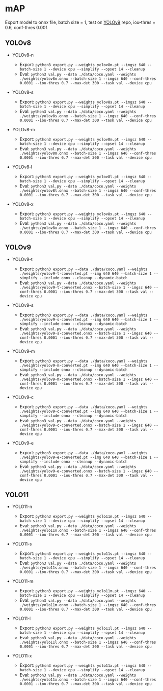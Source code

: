 # mAP

Export model to onnx file, batch size = 1, test on [YOLOv9](https://github.com/hiennguyen9874/yolov9-object-detection) repo, iou-thres = 0.6, conf-thres 0.001.

## YOLOv8

- YOLOv8-n

  - Export: `python3 export.py --weights yolov8n.pt --imgsz 640 --batch-size 1 --device cpu --simplify --opset 14 --cleanup`
  - Eval: `python3 val.py --data ./data/coco.yaml --weights ./weights/yolov8n.onnx --batch-size 1 --imgsz 640 --conf-thres 0.0001 --iou-thres 0.7 --max-det 300 --task val --device cpu`

- YOLOv8-s

  - Export: `python3 export.py --weights yolov8s.pt --imgsz 640 --batch-size 1 --device cpu --simplify --opset 14 --cleanup`
  - Eval: `python3 val.py --data ./data/coco.yaml --weights ./weights/yolov8s.onnx --batch-size 1 --imgsz 640 --conf-thres 0.0001 --iou-thres 0.7 --max-det 300 --task val --device cpu`

- YOLOv8-m

  - Export: `python3 export.py --weights yolov8m.pt --imgsz 640 --batch-size 1 --device cpu --simplify --opset 14 --cleanup`
  - Eval: `python3 val.py --data ./data/coco.yaml --weights ./weights/yolov8m.onnx --batch-size 1 --imgsz 640 --conf-thres 0.0001 --iou-thres 0.7 --max-det 300 --task val --device cpu`

- YOLOv8-l

  - Export: `python3 export.py --weights yolov8l.pt --imgsz 640 --batch-size 1 --device cpu --simplify --opset 14 --cleanup`
  - Eval: `python3 val.py --data ./data/coco.yaml --weights ./weights/yolov8l.onnx --batch-size 1 --imgsz 640 --conf-thres 0.0001 --iou-thres 0.7 --max-det 300 --task val --device cpu`

- YOLOv8-x
  - Export: `python3 export.py --weights yolov8x.pt --imgsz 640 --batch-size 1 --device cpu --simplify --opset 14 --cleanup`
  - Eval: `python3 val.py --data ./data/coco.yaml --weights ./weights/yolov8x.onnx --batch-size 1 --imgsz 640 --conf-thres 0.0001 --iou-thres 0.7 --max-det 300 --task val --device cpu`

## YOLOv9

- YOLOv9-t

  - Export: `python3 export.py --data ./data/coco.yaml --weights ./weights/yolov9-t-converted.pt --img 640 640 --batch-size 1 --simplify --include onnx --cleanup --dynamic-batch`
  - Eval: `python3 val.py --data ./data/coco.yaml --weights ./weights/yolov9-t-converted.onnx --batch-size 1 --imgsz 640 --conf-thres 0.0001 --iou-thres 0.7 --max-det 300 --task val --device cpu`

- YOLOv9-s

  - Export: `python3 export.py --data ./data/coco.yaml --weights ./weights/yolov9-s-converted.pt --img 640 640 --batch-size 1 --simplify --include onnx --cleanup --dynamic-batch`
  - Eval: `python3 val.py --data ./data/coco.yaml --weights ./weights/yolov9-s-converted.onnx --batch-size 1 --imgsz 640 --conf-thres 0.0001 --iou-thres 0.7 --max-det 300 --task val --device cpu`

- YOLOv9-m

  - Export: `python3 export.py --data ./data/coco.yaml --weights ./weights/yolov9-m-converted.pt --img 640 640 --batch-size 1 --simplify --include onnx --cleanup --dynamic-batch`
  - Eval: `python3 val.py --data ./data/coco.yaml --weights ./weights/yolov9-m-converted.onnx --batch-size 1 --imgsz 640 --conf-thres 0.0001 --iou-thres 0.7 --max-det 300 --task val --device cpu`

- YOLOv9-c

  - Export: `python3 export.py --data ./data/coco.yaml --weights ./weights/yolov9-c-converted.pt --img 640 640 --batch-size 1 --simplify --include onnx --cleanup --dynamic-batch`
  - Eval: `python3 val.py --data ./data/coco.yaml --weights ./weights/yolov9-c-converted.onnx --batch-size 1 --imgsz 640 --conf-thres 0.0001 --iou-thres 0.7 --max-det 300 --task val --device cpu`

- YOLOv9-e
  - Export: `python3 export.py --data ./data/coco.yaml --weights ./weights/yolov9-e-converted.pt --img 640 640 --batch-size 1 --simplify --include onnx --cleanup --dynamic-batch`
  - Eval: `python3 val.py --data ./data/coco.yaml --weights ./weights/yolov9-e-converted.onnx --batch-size 1 --imgsz 640 --conf-thres 0.0001 --iou-thres 0.7 --max-det 300 --task val --device cpu`

## YOLO11

- YOLO11-n
  - Export: `python3 export.py --weights yolo11n.pt --imgsz 640 --batch-size 1 --device cpu --simplify --opset 14 --cleanup`
  - Eval: `python3 val.py --data ./data/coco.yaml --weights ./weights/yolo11n.onnx --batch-size 1 --imgsz 640 --conf-thres 0.0001 --iou-thres 0.7 --max-det 300 --task val --device cpu`

- YOLO11-s
  - Export: `python3 export.py --weights yolo11s.pt --imgsz 640 --batch-size 1 --device cpu --simplify --opset 14 --cleanup`
  - Eval: `python3 val.py --data ./data/coco.yaml --weights ./weights/yolo11s.onnx --batch-size 1 --imgsz 640 --conf-thres 0.0001 --iou-thres 0.7 --max-det 300 --task val --device cpu`

- YOLO11-m
  - Export: `python3 export.py --weights yolo11m.pt --imgsz 640 --batch-size 1 --device cpu --simplify --opset 14 --cleanup`
  - Eval: `python3 val.py --data ./data/coco.yaml --weights ./weights/yolo11m.onnx --batch-size 1 --imgsz 640 --conf-thres 0.0001 --iou-thres 0.7 --max-det 300 --task val --device cpu`

- YOLO11-l
  - Export: `python3 export.py --weights yolo11l.pt --imgsz 640 --batch-size 1 --device cpu --simplify --opset 14 --cleanup`
  - Eval: `python3 val.py --data ./data/coco.yaml --weights ./weights/yolo11l.onnx --batch-size 1 --imgsz 640 --conf-thres 0.0001 --iou-thres 0.7 --max-det 300 --task val --device cpu`

- YOLO11-x
  - Export: `python3 export.py --weights yolo11x.pt --imgsz 640 --batch-size 1 --device cpu --simplify --opset 14 --cleanup`
  - Eval: `python3 val.py --data ./data/coco.yaml --weights ./weights/yolo11x.onnx --batch-size 1 --imgsz 640 --conf-thres 0.0001 --iou-thres 0.7 --max-det 300 --task val --device cpu`
